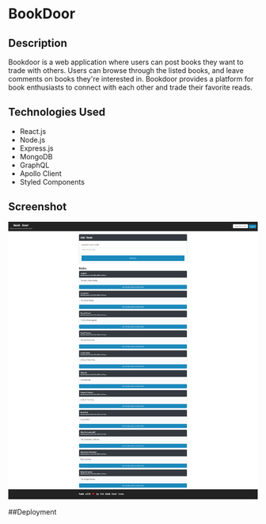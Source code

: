 # BookDoor

## Description

Bookdoor is a web application where users can post books they want to trade with others. Users can browse through the listed books, and leave comments on books they're interested in. Bookdoor provides a platform for book enthusiasts to connect with each other and trade their favorite reads.

## Technologies Used

- React.js
- Node.js
- Express.js
- MongoDB
- GraphQL
- Apollo Client
- Styled Components

## Screenshot

![Screenshot](image.png)

##Deployment